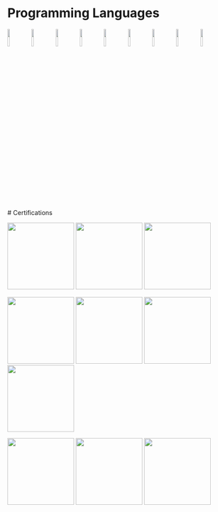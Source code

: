 # Programming Languages
<p>
<img width="10%" height="10%" src="https://upload.wikimedia.org/wikipedia/commons/thumb/1/18/ISO_C%2B%2B_Logo.svg/1822px-ISO_C%2B%2B_Logo.svg.png"/>
<img width="10%" height="10%" src="https://seeklogo.com/images/C/c-sharp-c-logo-02F17714BA-seeklogo.com.png"/>
<img width="10%" height="10%" src="https://upload.wikimedia.org/wikipedia/commons/thumb/e/ee/.NET_Core_Logo.svg/2048px-.NET_Core_Logo.svg.png"/>
<img width="10%" height="10%" src="https://cdn.iconscout.com/icon/free/png-256/powershell-3628993-3030218.png"/>
<img width="10%" height="10%" src="https://upload.wikimedia.org/wikipedia/commons/thumb/c/c3/Python-logo-notext.svg/800px-Python-logo-notext.svg.png"/>
<img width="10%" height="10%" src="https://upload.wikimedia.org/wikipedia/commons/6/6a/JavaScript-logo.png"/>
<img width="10%" height="10%" src="https://upload.wikimedia.org/wikipedia/commons/thumb/4/4c/Typescript_logo_2020.svg/1200px-Typescript_logo_2020.svg.png"/>
<img width="10%" height="10%" src="https://cdn.pixabay.com/photo/2017/08/05/11/16/logo-2582748_1280.png"/>
<img width="10%" height="10%" src="https://cdn4.iconfinder.com/data/icons/social-media-logos-6/512/121-css3-512.png"/>
  
</p>
# Certifications
<p>
<img width="150" height="150" src="https://images.credly.com/size/340x340/images/4d894b46-a6c9-430f-bad4-75ccb7288bf9/image.png"/>
<img width="150" height="150" src="https://images.credly.com/size/340x340/images/00634f82-b07f-4bbd-a6bb-53de397fc3a6/image.png"/>
<img width="150" height="150" src="https://images.credly.com/size/340x340/images/be8fcaeb-c769-4858-b567-ffaaa73ce8cf/image.png"/> 
</p>
<p>
<img width="150" height="150" src="https://media.discordapp.net/attachments/892730124942848023/1041989986607706164/04294_CompTIA_Cert_Badges_Specialist_-_CIOS.png"/>
<img width="150" height="150" src="https://media.discordapp.net/attachments/892730124942848023/1041987715199143946/CompTIA_Network_2Bce.png"/>
<img width="150" height="150" src="https://media.discordapp.net/attachments/892730124942848023/1041987232812236800/My_project_2.png"/>
<img width="150" height="150" src="https://images.credly.com/size/340x340/images/40d75658-d28b-4a28-8bff-bea3ab502778/ITF_2B_Logo_Certified.png"/>
</P>
<p>
<img width="150" height="150" src="https://images.credly.com/size/340x340/images/3829db50-49a8-4f30-85c5-639ffc4a7b2f/image.png"/>
<img width="150" height="150" src="https://images.credly.com/size/340x340/images/057618fc-72f8-4633-9a74-1c06972f1e0d/CloudWebApplicationsDevelopmentBadge.png"/>
<img width="150" height="150" src="https://images.credly.com/size/340x340/images/434e65c8-79c7-490c-b0fe-d084dedd5f1f/image.png"/>
</p>
